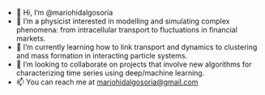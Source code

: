 - 👋 Hi, I’m @mariohidalgosoria
- 👀 I’m a physicist interested in modelling and simulating complex phenomena: from intracellular transport to fluctuations in financial markets.  
- 🌱 I’m currently learning how to link transport and dynamics to clustering and mass formation in interacting particle systems. 
- 💞️ I’m looking to collaborate on projects that involve new algorithms for characterizing time series using deep/machine learning.  
- 📫 You can reach me at mariohidalgosoria@gmail.com

<!---
mariohidalgosoria/mariohidalgosoria is a ✨ special ✨ repository because its `README.md` (this file) appears on your GitHub profile.
You can click the Preview link to take a look at your changes.
--->
